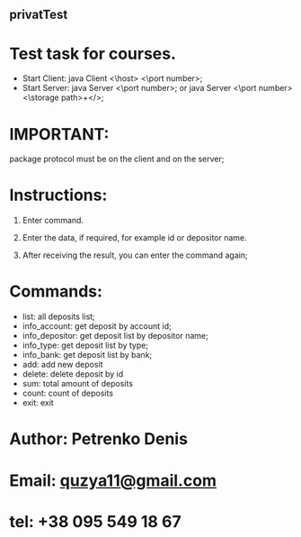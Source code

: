 ## privatTest
# Test task for courses.

- Start Client: java Client <\host> <\port number>;
- Start Server: java Server <\port number>; or java Server <\port number> <\storage path>+<\/>;

# IMPORTANT:

package protocol must be on the client and on the server;


# Instructions:

1. Enter command.

2. Enter the data, if required, for example id or depositor name.

3. After receiving the result, you can enter the command again;


# Commands:
   * list: all deposits list;
   * info_account: get deposit by account id;
   * info_depositor: get deposit list by depositor name;
   * info_type: get deposit list by type;
   * info_bank: get deposit  list by bank;
   * add: add new deposit
   * delete: delete deposit by id
   * sum: total amount of deposits
   * count: count of deposits
   * exit: exit


# Author: Petrenko Denis
# Email: quzya11@gmail.com
# tel: +38 095 549 18 67

